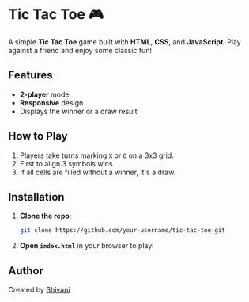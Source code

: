 # Tic Tac Toe 🎮

A simple **Tic Tac Toe** game built with **HTML**, **CSS**, and **JavaScript**. Play against a friend and enjoy some classic fun!

## Features
- **2-player** mode
- **Responsive** design
- Displays the winner or a draw result

## How to Play
1. Players take turns marking `X` or `O` on a 3x3 grid.
2. First to align 3 symbols wins.
3. If all cells are filled without a winner, it's a draw.

## Installation
1. **Clone the repo**:
   ```bash
   git clone https://github.com/your-username/tic-tac-toe.git
   ```
2. **Open `index.html`** in your browser to play!
   
## Author
Created by [Shivani](https://github.com/shi-v-ani-singh)





